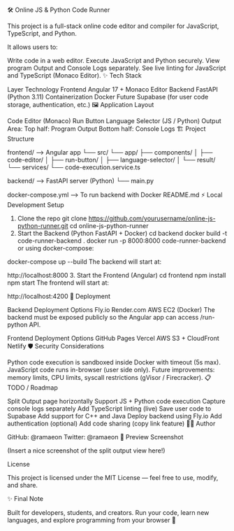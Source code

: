 🛠️ Online JS & Python Code Runner

This project is a full-stack online code editor and compiler for JavaScript, TypeScript, and Python.

It allows users to:

Write code in a web editor.
Execute JavaScript and Python securely.
View program Output and Console Logs separately.
See live linting for JavaScript and TypeScript (Monaco Editor).
✨ Tech Stack


Layer	Technology
Frontend	Angular 17 + Monaco Editor
Backend	FastAPI (Python 3.11)
Containerization	Docker
Future	Supabase (for user code storage, authentication, etc.)
🖼️ Application Layout

Code Editor (Monaco)
Run Button
Language Selector (JS / Python)
Output Area:
Top half: Program Output
Bottom half: Console Logs
🏗️ Project Structure

frontend/    --> Angular app
  └── src/
      └── app/
          ├── components/
          │    ├── code-editor/
          │    ├── run-button/
          │    ├── language-selector/
          │    └── result/
          └── services/
              └── code-execution.service.ts

backend/     --> FastAPI server (Python)
  └── main.py

docker-compose.yml --> To run backend with Docker
README.md
⚡ Local Development Setup

1. Clone the repo
git clone https://github.com/yourusername/online-js-python-runner.git
cd online-js-python-runner
2. Start the Backend (Python FastAPI + Docker)
cd backend
docker build -t code-runner-backend .
docker run -p 8000:8000 code-runner-backend
or using docker-compose:

docker-compose up --build
The backend will start at:

http://localhost:8000
3. Start the Frontend (Angular)
cd frontend
npm install
npm start
The frontend will start at:

http://localhost:4200
🚀 Deployment

Backend Deployment Options
Fly.io
Render.com
AWS EC2 (Docker)
The backend must be exposed publicly so the Angular app can access /run-python API.

Frontend Deployment Options
GitHub Pages
Vercel
AWS S3 + CloudFront
Netlify
🛡️ Security Considerations

Python code execution is sandboxed inside Docker with timeout (5s max).
JavaScript code runs in-browser (user side only).
Future improvements: memory limits, CPU limits, syscall restrictions (gVisor / Firecracker).
📋 TODO / Roadmap

 Split Output page horizontally
 Support JS + Python code execution
 Capture console logs separately
 Add TypeScript linting (live)
 Save user code to Supabase
 Add support for C++ and Java
 Deploy backend using Fly.io
 Add authentication (optional)
 Add code sharing (copy link feature)
👨‍💻 Author

GitHub: @ramaeon
Twitter: @ramaeon
📸 Preview Screenshot

(Insert a nice screenshot of the split output view here!)

License

This project is licensed under the MIT License — feel free to use, modify, and share.

✨ Final Note

Built for developers, students, and creators.
Run your code, learn new languages, and explore programming from your browser 🚀
